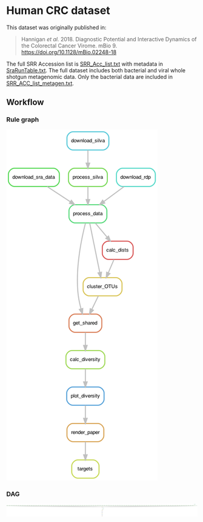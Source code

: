 # Human CRC dataset

This dataset was originally published in:

> Hannigan _et al._ 2018. Diagnostic Potential and Interactive Dynamics of the Colorectal Cancer Virome. mBio 9. <https://doi.org/10.1128/mBio.02248-18>

The full SRR Accession list is [SRR_Acc_list.txt](SRR_Acc_list.txt) with
metadata in [SraRunTable.txt](SraRunTable.txt). The full dataset includes both
bacterial and viral whole shotgun metagenomic data. Only the bacterial data are
included in [SRR_ACC_list_metagen.txt](SRR_ACC_list_bact.txt).

## Workflow

### Rule graph

![rulegraph](/figures/rulegraph_crc.png)

### DAG

![dag](/figures/dag_crc.png)